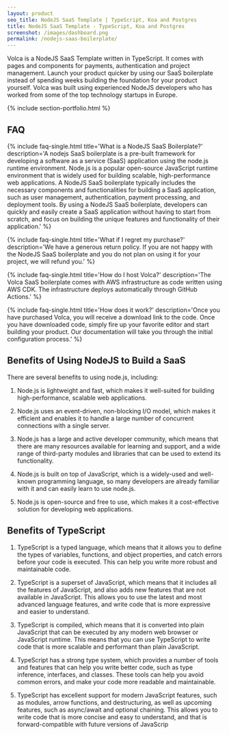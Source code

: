 ```yaml
---
layout: product
seo_title: NodeJS SaaS Template | TypeScript, Koa and Postgres
title: NodeJS SaaS Template - TypeScript, Koa and Postgres
screenshot: /images/dashboard.png
permalink: /nodejs-saas-boilerplate/
---
```


Volca is a NodeJS SaaS Template written in TypeScript. It comes with pages and components for payments, authentication and project management. Launch your product quicker by using our SaaS boilerplate instead of spending weeks building the foundation for your product yourself. Volca was built using experienced NodeJS developers who has worked from some of the top technology startups in Europe.

{% include section-portfolio.html %}

## FAQ

{% include faq-single.html title='What is a NodeJS SaaS Boilerplate?' description='A nodejs SaaS boilerplate is a pre-built framework for developing a software as a service (SaaS) application using the node.js runtime environment. Node.js is a popular open-source JavaScript runtime environment that is widely used for building scalable, high-performance web applications. A NodeJS SaaS boilerplate typically includes the necessary components and functionalities for building a SaaS application, such as user management, authentication, payment processing, and deployment tools. By using a NodeJS SaaS boilerplate, developers can quickly and easily create a SaaS application without having to start from scratch, and focus on building the unique features and functionality of their application.' %}

{% include faq-single.html title='What if I regret my purchase?' description='We have a generous return policy. If you are not happy with the NodeJS SaaS boilerplate and you do not plan on using it for your project, we will refund you.' %}

{% include faq-single.html title='How do I host Volca?' description='The Volca SaaS boilerplate comes with AWS infrastructure as code written using AWS CDK. The infrastructure deploys automatically through GitHub Actions.' %}

{% include faq-single.html title='How does it work?' description='Once you have purchased Volca, you will receive a download link to the code. Once you have downloaded code, simply fire up your favorite editor and start building your product. Our documentation will take you through the initial configuration process.' %}


## Benefits of Using NodeJS to Build a SaaS

There are several benefits to using node.js, including:

1. Node.js is lightweight and fast, which makes it well-suited for building high-performance, scalable web applications.

2. Node.js uses an event-driven, non-blocking I/O model, which makes it efficient and enables it to handle a large number of concurrent connections with a single server.

3. Node.js has a large and active developer community, which means that there are many resources available for learning and support, and a wide range of third-party modules and libraries that can be used to extend its functionality.

4. Node.js is built on top of JavaScript, which is a widely-used and well-known programming language, so many developers are already familiar with it and can easily learn to use node.js.

5. Node.js is open-source and free to use, which makes it a cost-effective solution for developing web applications.

## Benefits of TypeScript

1. TypeScript is a typed language, which means that it allows you to define the types of variables, functions, and object properties, and catch errors before your code is executed. This can help you write more robust and maintainable code.

2. TypeScript is a superset of JavaScript, which means that it includes all the features of JavaScript, and also adds new features that are not available in JavaScript. This allows you to use the latest and most advanced language features, and write code that is more expressive and easier to understand.

3. TypeScript is compiled, which means that it is converted into plain JavaScript that can be executed by any modern web browser or JavaScript runtime. This means that you can use TypeScript to write code that is more scalable and performant than plain JavaScript.

4. TypeScript has a strong type system, which provides a number of tools and features that can help you write better code, such as type inference, interfaces, and classes. These tools can help you avoid common errors, and make your code more readable and maintainable.

5. TypeScript has excellent support for modern JavaScript features, such as modules, arrow functions, and destructuring, as well as upcoming features, such as async/await and optional chaining. This allows you to write code that is more concise and easy to understand, and that is forward-compatible with future versions of JavaScrip



